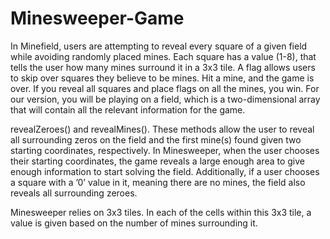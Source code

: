 # Minesweeper-Game
In Minefield, users are attempting to reveal every square of a given field while avoiding randomly
placed mines. Each square has a value (1-8), that tells the user how many mines surround it in a
3x3 tile. A flag allows users to skip over squares they believe to be mines. Hit a mine, and the
game is over. If you reveal all squares and place flags on all the mines, you win. For our version,
you will be playing on a field, which is a two-dimensional array that will contain all the relevant
information for the game.

revealZeroes() and revealMines(). These methods allow the user to reveal all surrounding zeros on the field and the first mine(s) found given two starting coordinates, respectively. In Minesweeper, when the
user chooses their starting coordinates, the game reveals a large enough area to give enough
information to start solving the field. Additionally, if a user chooses a square with a ’0’ value in
it, meaning there are no mines, the field also reveals all surrounding zeroes.

Minesweeper relies on 3x3 tiles. In each of the cells within this 3x3 tile, a value is given based on
the number of mines surrounding it.

